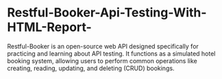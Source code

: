 # Restful-Booker-Api-Testing-With-HTML-Report-
Restful-Booker is an open-source web API designed specifically for practicing and learning about API testing. It functions as a simulated hotel booking system, allowing users to perform common operations like creating, reading, updating, and deleting (CRUD) bookings.

